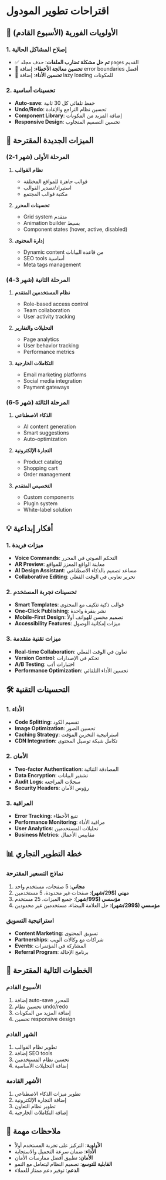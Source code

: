 # اقتراحات تطوير المودول

## 🎯 الأولويات الفورية (الأسبوع القادم)

### 1. إصلاح المشاكل الحالية
- ✅ **تم حل مشكلة تضارب الملفات**: حذف مجلد `pages` القديم
- 🔄 **تحسين معالجة الأخطاء**: إضافة error boundaries أفضل
- 🔄 **تحسين الأداء**: إضافة lazy loading للمكونات

### 2. تحسينات أساسية
- **Auto-save**: حفظ تلقائي كل 30 ثانية
- **Undo/Redo**: تحسين نظام التراجع والإعادة
- **Component Library**: إضافة المزيد من المكونات
- **Responsive Design**: تحسين التصميم المتجاوب

## 🚀 الميزات الجديدة المقترحة

### المرحلة الأولى (شهر 1-2)
1. **نظام القوالب**
   - قوالب جاهزة للمواقع المختلفة
   - استيراد/تصدير القوالب
   - مكتبة قوالب المجتمع

2. **تحسينات المحرر**
   - Grid system متقدم
   - Animation builder بسيط
   - Component states (hover, active, disabled)

3. **إدارة المحتوى**
   - Dynamic content من قاعدة البيانات
   - SEO tools أساسية
   - Meta tags management

### المرحلة الثانية (شهر 3-4)
1. **نظام المستخدمين المتقدم**
   - Role-based access control
   - Team collaboration
   - User activity tracking

2. **التحليلات والتقارير**
   - Page analytics
   - User behavior tracking
   - Performance metrics

3. **التكاملات الخارجية**
   - Email marketing platforms
   - Social media integration
   - Payment gateways

### المرحلة الثالثة (شهر 5-6)
1. **الذكاء الاصطناعي**
   - AI content generation
   - Smart suggestions
   - Auto-optimization

2. **التجارة الإلكترونية**
   - Product catalog
   - Shopping cart
   - Order management

3. **التخصيص المتقدم**
   - Custom components
   - Plugin system
   - White-label solution

## 💡 أفكار إبداعية

### 1. ميزات فريدة
- **Voice Commands**: التحكم الصوتي في المحرر
- **AR Preview**: معاينة الواقع المعزز للمواقع
- **AI Design Assistant**: مساعد تصميم بالذكاء الاصطناعي
- **Collaborative Editing**: تحرير تعاوني في الوقت الفعلي

### 2. تحسينات تجربة المستخدم
- **Smart Templates**: قوالب ذكية تتكيف مع المحتوى
- **One-Click Publishing**: نشر بنقرة واحدة
- **Mobile-First Design**: تصميم محسن للهواتف أولاً
- **Accessibility Features**: ميزات إمكانية الوصول

### 3. ميزات تقنية متقدمة
- **Real-time Collaboration**: تعاون في الوقت الفعلي
- **Version Control**: تحكم في الإصدارات
- **A/B Testing**: اختبارات أ/ب
- **Performance Optimization**: تحسين الأداء التلقائي

## 🛠️ التحسينات التقنية

### 1. الأداء
- **Code Splitting**: تقسيم الكود
- **Image Optimization**: تحسين الصور
- **Caching Strategy**: استراتيجية التخزين المؤقت
- **CDN Integration**: تكامل شبكة توصيل المحتوى

### 2. الأمان
- **Two-factor Authentication**: المصادقة الثنائية
- **Data Encryption**: تشفير البيانات
- **Audit Logs**: سجلات المراجعة
- **Security Headers**: رؤوس الأمان

### 3. المراقبة
- **Error Tracking**: تتبع الأخطاء
- **Performance Monitoring**: مراقبة الأداء
- **User Analytics**: تحليلات المستخدمين
- **Business Metrics**: مقاييس الأعمال

## 📊 خطة التطوير التجاري

### نماذج التسعير المقترحة
1. **مجاني**: 5 صفحات، مستخدم واحد
2. **مهني ($29/شهر)**: صفحات غير محدودة، 5 مستخدمين
3. **مؤسسي ($99/شهر)**: جميع الميزات، 25 مستخدم
4. **مؤسسي ($299/شهر)**: حل العلامة البيضاء، مستخدمين غير محدودين

### استراتيجية التسويق
- **Content Marketing**: تسويق المحتوى
- **Partnerships**: شراكات مع وكالات الويب
- **Events**: المشاركة في المؤتمرات
- **Referral Program**: برنامج الإحالة

## 🎯 الخطوات التالية المقترحة

### الأسبوع القادم
1. إضافة auto-save للمحرر
2. تحسين نظام undo/redo
3. إضافة المزيد من المكونات
4. تحسين responsive design

### الشهر القادم
1. تطوير نظام القوالب
2. إضافة SEO tools
3. تحسين نظام المستخدمين
4. إضافة التحليلات الأساسية

### الأشهر القادمة
1. تطوير ميزات الذكاء الاصطناعي
2. إضافة التجارة الإلكترونية
3. تطوير نظام التعاون
4. إضافة التكاملات الخارجية

## 📝 ملاحظات مهمة

- **الأولوية**: التركيز على تجربة المستخدم أولاً
- **الأداء**: ضمان سرعة التحميل والاستجابة
- **الأمان**: تطبيق أفضل ممارسات الأمان
- **القابلية للتوسع**: تصميم النظام ليتعامل مع النمو
- **الدعم**: توفير دعم ممتاز للعملاء
